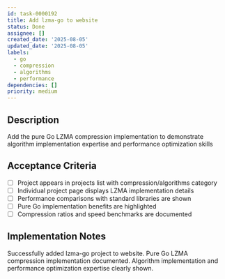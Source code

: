 ```yaml
---
id: task-0000192
title: Add lzma-go to website
status: Done
assignee: []
created_date: '2025-08-05'
updated_date: '2025-08-05'
labels:
  - go
  - compression
  - algorithms
  - performance
dependencies: []
priority: medium
---
```


## Description

Add the pure Go LZMA compression implementation to demonstrate algorithm implementation expertise and performance optimization skills

## Acceptance Criteria

- [ ] Project appears in projects list with compression/algorithms category
- [ ] Individual project page displays LZMA implementation details
- [ ] Performance comparisons with standard libraries are shown
- [ ] Pure Go implementation benefits are highlighted
- [ ] Compression ratios and speed benchmarks are documented

## Implementation Notes

Successfully added lzma-go project to website. Pure Go LZMA compression implementation documented. Algorithm implementation and performance optimization expertise clearly shown.

